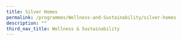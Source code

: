 ```yaml
---
title: Silver Homes
permalink: /programmes/Wellness-and-Sustainability/silver-homes
description: ""
third_nav_title: Wellness & Sustainability
---
```


